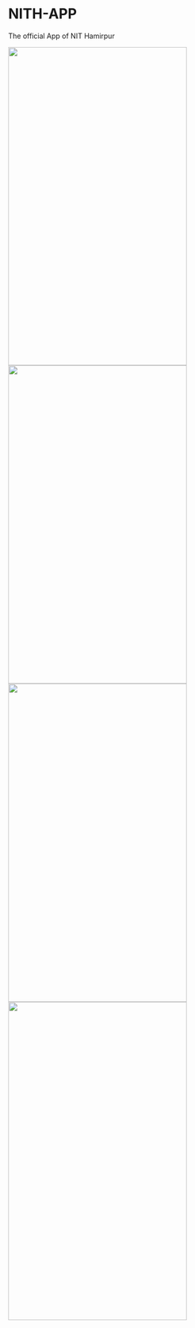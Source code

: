 # NITH-APP
The official App of NIT Hamirpur

<img src="https://github.com/top-gun007/NITH-APP/blob/master/Screenshot_20170401-144411.png" width="360" height= "640">

<img src="https://github.com/top-gun007/NITH-APP/blob/master/Screenshot_20170401-144443.png" width="360" height= "640">

<img src="https://github.com/top-gun007/NITH-APP/blob/master/Screenshot_20170401-144453.png" width="360" height= "640">

<img src="https://github.com/top-gun007/NITH-APP/blob/master/Screenshot_20170401-144555.png" width="360" height= "640">

